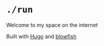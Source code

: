 # `./run`

Welcome to my space on the internet

Built with [Hugo](https://gohugo.io/) and [blowfish](https://blowfish.page/)
